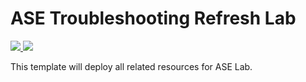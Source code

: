 # ASE Troubleshooting Refresh Lab

<a href="https://portal.azure.com/#create/Microsoft.Template/uri/https%3A%2F%2Fraw.githubusercontent.com%2FWelasco%2FASELab%2Fmaster%2Faselab-template-RDP.json" target="_blank">
    <img src="http://azuredeploy.net/deploybutton.png"/>
</a>
<a href="http://armviz.io/#/?load=https%3A%2F%2Fraw.githubusercontent.com%2FWelasco%2FASELab%2Fmaster%2Faselab-template-RDP.json" target="_blank">
    <img src="http://armviz.io/visualizebutton.png"/>
</a>

This template will deploy all related resources for  ASE Lab.

